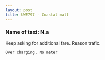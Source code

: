 ```yaml
---
layout: post
title: UWE797 - Coastal mall
---
```


### Name of taxi: N.a

Keep asking for additional fare. Reason trafic.

```Over charging, No meter```
